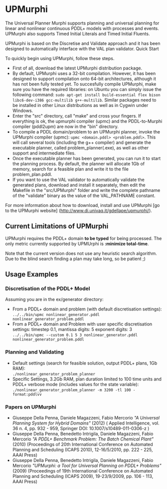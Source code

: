 # UPMurphi
The Universal Planner Murphi supports planning and universal planning for linear and nonlinear continuous PDDL+ models with processes and events. UPMurphi also supports Timed Initial Literals and Timed Initial Fluents.

UPMurphi is based on the Discretise and Validate approach and it has been designed to automatically interface with the VAL plan validator.
Quick Start

To quickly begin using UPMurphi, follow these steps.

* First of all, download the latest UPMurphi distribution package.
* By default, UPMurphi uses a 32-bit compilation. However, it has been designed to support compilation onto 64-bit architectures, although it has not been fully tested yet. To succesfully compile UPMurphi, make sure you have the required libraries: on Ubuntu you can simply issue the following command: `sudo apt-get install build-essential flex bison libc6-dev-i386 gcc-multilib g++-multilib`. Similar packages need to be installed in other Linux distributions as well as in Cygwin under Windows.
* Enter the "src" directory, call "make" and cross your fingers. If everything is ok, the upmurphi compiler (upmc) and the PDDL-to-Murphi compiler (pddl2upm) are now in the "bin" directory.
* To compile a PDDL domain/problem to an UPMurphi planner, invoke the UPMurphi compiler (upmc): `upmc <domain.pddl> <problem.pddl>`. This will call several tools (including the g++ compiler) and generate the executable planner, called problem_planner(.exe), as well as other support and intermediate files.
* Once the executable planner has been generated, you can run it to start the planning process. By default, the planner will allocate 1Gb of memory, search for a feasible plan and write it to the file problem_plan.pddl.
* If you want to use the VAL validator to automatically validate the generated plans, download and install it separately, then edit the Makefile in the "src/UPMurphi" folder and write the complete pathname of the "validate" binary as the value of the VAL_PATHNAME constant.

For more information about how to download, install and use UPMurphi [go to the UPMurphi website] 
(http://www.di.univaq.it/gdellape/upmurphi/).

## Current Limitations of UPMurphi

UPMurphi requires the PDDL+ domain **to be typed** for being processed. The only metric currently supported by UPMUrphi is **:minimize total-time**.

Note that the current version does not use any heuristic search algorithm. Due to the blind search finding a plan may take long, so be patient ;)

## Usage Examples

### Discretisation of the PDDL+ Model

Assuming you are in the ex/generator directory:

* From a PDDL+ domain and problem (with default discretisation settings):  
    `../../bin/upmc nonlinear_generator.pddl nonlinear_generator_problem.pddl`
* From a PDDL+ domain and Problem with user specific discretisation settings: timestep 0.1, mantissa digits: 5 exponent digits: 3  
    `../../bin/upmc --custom 0.1 5 3 nonlinear_generator.pddl nonlinear_generator_problem.pddl`

### Planning and Validating

* Default settings (search for feasible solution, output PDDL+ plans, 1Gb RAM):  
    `./nonlinear_generator_problem_planner`
* Specific Settings, 3.2Gb RAM, plan duration limited to 100 time units and PDDL+ verbose mode (includes values for the state variable):  
   `./nonlinear_generator_problem_planner -m 3200 -tl 100 -format:pddlvv`

### Papers on UPMurphi

* Giuseppe Della Penna, Daniele Magazzeni, Fabio Mercorio *"A Universal Planning System for Hybrid Domains"* (2012) ( Applied Intelligence, vol. 36 n. 4, pp. 932 - 959, Springer DOI: 10.1007/s10489-011-0306-z	)
* Giuseppe Della Penna, Benedetto Intrigila, Daniele Magazzeni, Fabio Mercorio *"A PDDL+ Benchmark Problem: The Batch Chemical Plant"* (2010) (Proceedings of 20th International Conference on Automated Planning and Scheduling (ICAPS 2010), 12-16/5/2010, pp. 222 - 225, AAAI Press)
* Giuseppe Della Penna, Benedetto Intrigila, Daniele Magazzeni, Fabio Mercorio *"UPMurphi: a Tool for Universal Planning on PDDL+ Problems"* (2009) (Proceedings of 19th International Conference on Automated Planning and Scheduling (ICAPS 2009), 19-23/9/2009, pp. 106 - 113, AAAI Press)
